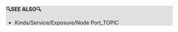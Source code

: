<div style="margin:2em; background-color: #e0e0e0;">

<strong>🔍SEE ALSO🔍</strong>

 * Kinds/Service/Exposure/Node Port_TOPIC

</div>

